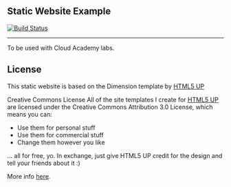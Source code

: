 Static Website Example
----------------------

[![Build Status](http://ip10-0-2-3-ci9dedg80fdgqf4rihi0-8080.direct.docker.labs.eazytraining.fr/buildStatus/icon?job=build)](http://ip10-0-2-3-ci9dedg80fdgqf4rihi0-8080.direct.docker.labs.eazytraining.fr/job/build/)

----------------------

To be used with Cloud Academy labs.


License
----------------------

This static website is based on the Dimension template by [HTML5 UP](https://html5up.net/)

Creative Commons License
All of the site templates I create for [HTML5 UP](https://html5up.net/) are licensed under the Creative Commons Attribution 3.0 License, which means you can:
 - Use them for personal stuff
 - Use them for commercial stuff
 - Change them however you like


... all for free, yo. In exchange, just give HTML5 UP credit for the design and tell your friends about it :)

More info [here](https://html5up.net/license).
